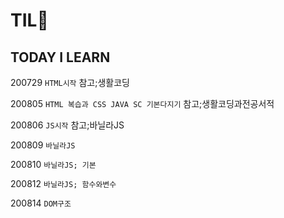 <h1> TIL💙 </h1> 	
<h2> TODAY I LEARN </h2>

200729 `HTML시작` 참고;생활코딩

200805 `HTML 복습과 CSS JAVA SC 기본다지기` 참고;생활코딩과전공서적

200806 `JS시작` 참고;바닐라JS

200809 `바닐라JS`

200810 `바닐라JS; 기본`

200812 `바닐라JS; 함수와변수`

200814 `DOM구조`
